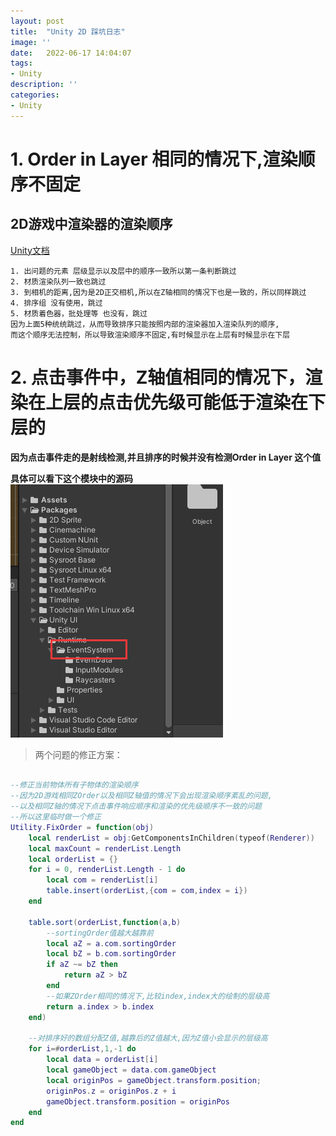 ```yaml
---
layout: post
title:  "Unity 2D 踩坑日志"
image: ''
date:   2022-06-17 14:04:07
tags:
- Unity
description: ''
categories: 
- Unity
---
```


# 1. Order in Layer 相同的情况下,渲染顺序不固定

## 2D游戏中渲染器的渲染顺序
[Unity文档](https://docs.unity3d.com/Manual/2DSorting.html)

    1. 出问题的元素 层级显示以及层中的顺序一致所以第一条判断跳过
    2. 材质渲染队列一致也跳过
    3. 到相机的距离,因为是2D正交相机,所以在Z轴相同的情况下也是一致的，所以同样跳过
    4. 排序组 没有使用，跳过
    5. 材质着色器，批处理等 也没有，跳过
    因为上面5种统统跳过，从而导致排序只能按照内部的渲染器加入渲染队列的顺序,
    而这个顺序无法控制，所以导致渲染顺序不固定,有时候显示在上层有时候显示在下层


# 2. 点击事件中，Z轴值相同的情况下，渲染在上层的点击优先级可能低于渲染在下层的
    
**因为点击事件走的是射线检测,并且排序的时候并没有检测Order in Layer 这个值**

**具体可以看下这个模块中的源码**  
![图片](..\assets\img\unity\event.png)  

>两个问题的修正方案：
```lua

--修正当前物体所有子物体的渲染顺序
--因为2D游戏相同ZOrder以及相同Z轴值的情况下会出现渲染顺序紊乱的问题,
--以及相同Z轴的情况下点击事件响应顺序和渲染的优先级顺序不一致的问题
--所以这里临时做一个修正
Utility.FixOrder = function(obj)
    local renderList = obj:GetComponentsInChildren(typeof(Renderer))
    local maxCount = renderList.Length
    local orderList = {}
    for i = 0, renderList.Length - 1 do
        local com = renderList[i]
        table.insert(orderList,{com = com,index = i})
    end

    table.sort(orderList,function(a,b) 
        --sortingOrder值越大越靠前
        local aZ = a.com.sortingOrder
        local bZ = b.com.sortingOrder
        if aZ ~= bZ then
            return aZ > bZ
        end
        --如果ZOrder相同的情况下,比较index,index大的绘制的层级高
        return a.index > b.index
    end)

    --对排序好的数组分配Z值,越靠后的Z值越大,因为Z值小会显示的层级高
    for i=#orderList,1,-1 do
        local data = orderList[i] 
        local gameObject = data.com.gameObject
        local originPos = gameObject.transform.position;
        originPos.z = originPos.z + i
        gameObject.transform.position = originPos
    end
end
```



